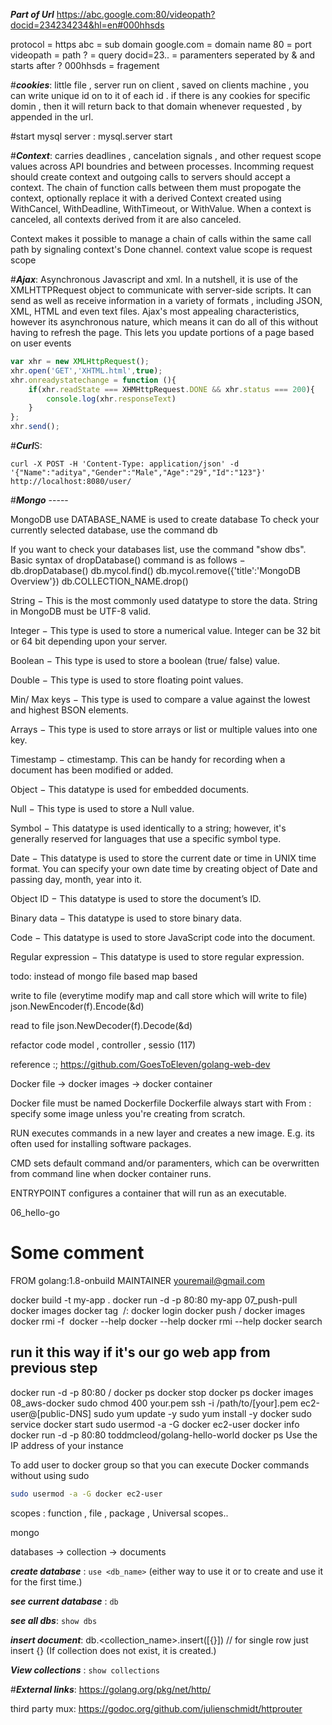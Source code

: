 
***Part of Url***
https://abc.google.com:80/videopath?docid=234234234&hl=en#000hhsds

protocol = https
abc = sub domain
google.com = domain name
80 = port
videopath = path
? = query
docid=23..   = paramenters seperated by & and starts after ?
000hhsds = fragement


#***cookies***: 
little file , server run on client , saved on clients machine , you can write unique id on to it of each id . if there is any cookies for specific domin , then it will return back to that domain whenever requested , by appended in the url.

#start mysql server : mysql.server start

#***Context***: 
carries deadlines , cancelation signals , and other request scope values across API boundries and between processes. Incomming request should create context and outgoing calls to servers should accept a context. The chain of function calls between them must propogate the context, optionally replace it with a derived Context created using WithCancel, WithDeadline, WithTimeout, or WithValue. When a context is canceled, all contexts derived from it are also canceled.

Context makes it possible to manage a chain of calls within the same call path by signaling context's Done channel.
context value scope is request scope

#***Ajax***: 
Asynchronous Javascript and xml. In a nutshell, it is use of the XMLHTTPRequest object to communicate with server-side  scripts. It can send as well as receive information in a variety of formats , including JSON, XML, HTML and even text files. Ajax's most appealing characteristics, however its asynchronous nature, which means it can do all of this without having to refresh the page. This lets you update portions of a page based on user events

```javascript
var xhr = new XMLHttpRequest();
xhr.open('GET','XHTML.html',true);
xhr.onreadystatechange = function (){
    if(xhr.readState === XHMHttpRequest.DONE && xhr.status === 200){
        console.log(xhr.responseText)
    }
};
xhr.send();
```

#***Curl***S:

```curl -X POST -H 'Content-Type: application/json' -d '{"Name":"aditya","Gender":"Male","Age":"29","Id":"123"}' http://localhost:8080/user/```


#***Mongo*** -----

MongoDB use DATABASE_NAME is used to create database
To check your currently selected database, use the command db

If you want to check your databases list, use the command "show dbs".
Basic syntax of dropDatabase() command is as follows −
db.dropDatabase()
db.mycol.find()
db.mycol.remove({'title':'MongoDB Overview'})
db.COLLECTION_NAME.drop()

String − This is the most commonly used datatype to store the data. String in MongoDB must be UTF-8 valid.

Integer − This type is used to store a numerical value. Integer can be 32 bit or 64 bit depending upon your server.

Boolean − This type is used to store a boolean (true/ false) value.

Double − This type is used to store floating point values.

Min/ Max keys − This type is used to compare a value against the lowest and highest BSON elements.

Arrays − This type is used to store arrays or list or multiple values into one key.

Timestamp − ctimestamp. This can be handy for recording when a document has been modified or added.

Object − This datatype is used for embedded documents.

Null − This type is used to store a Null value.

Symbol − This datatype is used identically to a string; however, it's generally reserved for languages that use a specific symbol type.

Date − This datatype is used to store the current date or time in UNIX time format. You can specify your own date time by creating object of Date and passing day, month, year into it.

Object ID − This datatype is used to store the document’s ID.

Binary data − This datatype is used to store binary data.

Code − This datatype is used to store JavaScript code into the document.

Regular expression − This datatype is used to store regular expression.

todo: instead of mongo 
file based 
map based 

write to file (everytime modify map and call store which will write to file)
json.NewEncoder(f).Encode(&d)

read to file json.NewDecoder(f).Decode(&d)

refactor code model , controller , sessio (117)

reference :;
https://github.com/GoesToEleven/golang-web-dev


Docker file -> docker images -> docker container

Docker file must be named Dockerfile
Dockerfile always start with From : specify some image unless you're creating from scratch.

RUN executes commands in a new layer and creates a new image. E.g. its often used for installing software packages.

CMD sets default command and/or paramenters, which can be overwritten from command line when docker container runs.

ENTRYPOINT configures a container that will run as an executable.



06_hello-go
# Some comment
FROM golang:1.8-onbuild
MAINTAINER youremail@gmail.com


docker build -t my-app .
docker run -d -p 80:80 my-app
07_push-pull
docker images
docker tag <image ID>  <docker hub username>/<image name>:<version label or tag>
docker login
docker push <docker hub username>/<image name>
docker images
docker rmi -f <image ID or image name>
docker --help
docker <COMMAND> --help
docker rmi --help
docker search <yourusername>
## run it this way if it's our go web app from previous step
docker run -d -p 80:80 <yourusername>/<app-name>
docker ps
docker stop <container id>
docker ps
docker images
08_aws-docker
sudo chmod 400 your.pem
ssh -i /path/to/[your].pem ec2-user@[public-DNS]
sudo yum update -y
sudo yum install -y docker
sudo service docker start
sudo usermod -a -G docker ec2-user
docker info
docker run -d -p 80:80 toddmcleod/golang-hello-world
docker ps
Use the IP address of your instance


To add user to docker group so that you can execute Docker commands without using sudo
```bash
sudo usermod -a -G docker ec2-user
```
scopes : function , file , package , Universal scopes..


mongo

databases -> collection -> documents

***create database*** : ```use <db_name>``` (either way to use it or to create and use it for the first time.)

***see current database*** : ```db```

***see all dbs***:  ```show dbs```

***insert document***:  db.<collection_name>.insert([{}]) // for single row just insert {}
(If collection does not exist, it is created.)

***View collections*** :   ```show collections ```








#***External links***:
https://golang.org/pkg/net/http/

third party mux:
https://godoc.org/github.com/julienschmidt/httprouter
